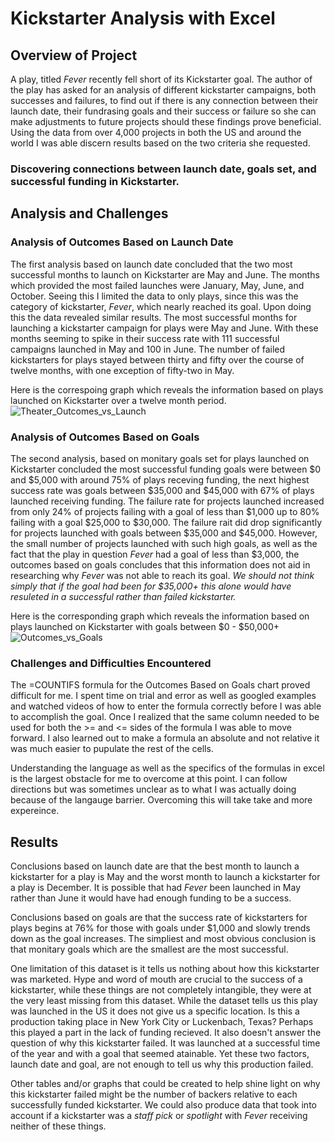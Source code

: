 # Kickstarter Analysis with Excel

## Overview of Project

A play, titled _Fever_ recently fell short of its Kickstarter goal. The author of the play has asked for an analysis of different kickstarter campaigns, both successes and failures, to find out if there is any connection between their launch date, their fundrasing goals and their success or failure so she can make adjustments to future projects should these findings prove beneficial. Using the data from over 4,000 projects in both the US and around the world I was able discern results based on the two criteria she requested.

### Discovering connections between launch date, goals set, and successful funding in Kickstarter.

## Analysis and Challenges

### Analysis of Outcomes Based on Launch Date

The first analysis based on launch date concluded that the two most successful months to launch on Kickstarter are May and June. The months which provided the most failed launches were January, May, June, and October. Seeing this I limited the data to only plays, since this was the category of kickstarter, _Fever_, which nearly reached its goal. Upon doing this the data revealed similar results. The most successful months for launching a kickstarter campaign for plays were May and June. With these months seeming to spike in their success rate with 111 successful campaigns launched in May and 100 in June. The number of failed kickstarters for plays stayed between thirty and fifty over the course of twelve months, with one exception of fifty-two in May.

Here is the correspoing graph which reveals the information based on plays launched on Kickstarter over a twelve month period.![Theater_Outcomes_vs_Launch](https://user-images.githubusercontent.com/115502048/197422842-63737ced-a487-4824-b99c-31be67daebf0.png)

### Analysis of Outcomes Based on Goals

The second analysis, based on monitary goals set for plays launched on Kickstarter concluded the most successful funding goals were between $0 and $5,000 with around 75% of plays receving funding, the next highest success rate was goals between $35,000 and $45,000 with 67% of plays launched receiving funding. The failure rate for projects launched increased from only 24% of projects failing with a goal of less than $1,000 up to 80% failing with a goal $25,000 to $30,000. The failure rait did drop significantly for projects launched with goals between $35,000 and $45,000. However, the small number of projects launched with such high goals, as well as the fact that the play in question _Fever_ had a goal of less than $3,000, the outcomes based on goals concludes that this information does not aid in researching why _Fever_ was not able to reach its goal. _We should not think simply that if the goal had been for $35,000+ this alone would have resuleted in a successful rather than failed kickstarter._

Here is the corresponding graph which reveals the information based on plays launched on Kickstarter with goals between $0 - $50,000+ ![Outcomes_vs_Goals](https://user-images.githubusercontent.com/115502048/197422949-1de8c4a1-ee61-45ea-ba59-0143eab9966f.png)

### Challenges and Difficulties Encountered

The =COUNTIFS formula for the Outcomes Based on Goals chart proved difficult for me. I spent time on trial and error as well as googled examples and watched videos of how to enter the formula correctly before I was able to accomplish the goal. Once I realized that the same column needed to be used for both the >= and <= sides of the formula I was able to move forward. I also learned out to make a formula an absolute and not relative it was much easier to pupulate the rest of the cells. 

Understanding the language as well as the specifics of the formulas in excel is the largest obstacle for me to overcome at this point. I can follow directions but was sometimes unclear as to what I was actually doing because of the langauge barrier. Overcoming this will take take and more expereince.

## Results

Conclusions based on launch date are that the best month to launch a kickstarter for a play is May and the worst month to launch a kickstarter for a play is December. It is possible that had _Fever_ been launched in May rather than June it would have had enough funding to be a success. 

Conclusions based on goals are that the success rate of kickstarters for plays begins at 76% for those with goals under $1,000 and slowly trends down as the goal increases. The simpliest and most obvious conclusion is that monitary goals which are the smallest are the most successful.

One limitation of this dataset is it tells us nothing about how this kickstarter was marketed. Hype and word of mouth are crucial to the success of a kickstarter, while these things are not completely intangible, they were at the very least missing from this dataset. While the dataset tells us this play was launched in the US it does not give us a specific location. Is this a production taking place in New York City or Luckenbach, Texas? Perhaps this played a part in the lack of funding recieved. It also doesn't answer the question of why this kickstarter failed. It was launched at a successful time of the year and with a goal that seemed atainable. Yet these two factors, launch date and goal, are not enough to tell us why this production failed.

Other tables and/or graphs that could be created to help shine light on why this kickstarter failed might be the number of backers relative to each successfully funded kickstarter. We could also produce data that took into account if a kickstarter was a _staff pick_ or _spotlight_ with _Fever_ receiving neither of these things. 
